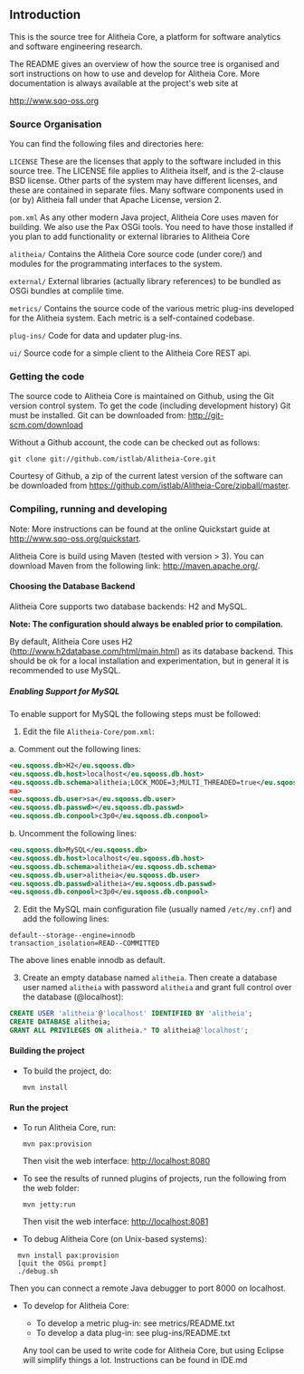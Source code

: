 ## Introduction


This is the source tree for Alitheia Core, a platform for
software analytics and software engineering research.

The README gives an overview of how the source tree is organised and sort
instructions on how to use and develop for Alitheia Core. More documentation
is always available at the project's web site at

http://www.sqo-oss.org


### Source Organisation

You can find the following files and directories here:

`LICENSE`
    These are the licenses that apply to the software included in this
    source tree. The LICENSE file applies to Alitheia itself, and is the
    2-clause BSD license. Other parts of the system may have different
    licenses, and these are contained in separate files. Many software
    components used in (or by) Alitheia fall under that Apache License,
    version 2.

`pom.xml`
    As any other modern Java project, Alitheia Core uses maven for building.
    We also use the Pax OSGi tools. You need to have those installed if
    you plan to add functionality or external libraries to Alitheia Core

`alitheia/`
    Contains the Alitheia Core source code (under core/) and modules for the
    programmating interfaces to the system.

`external/`
    External libraries (actually library references) to be bundled as OSGi
    bundles at complile time.

`metrics/`
    Contains the source code of the various metric plug-ins developed for the
    Alitheia system. Each metric is a self-contained codebase.

`plug-ins/`
    Code for data and updater plug-ins.

`ui/`
    Source code for a simple client to the Alitheia Core REST api.

### Getting the code

The source code to Alitheia Core is maintained on Github, using the Git
version control system. To get the code (including development history)
Git must be installed. Git can be downloaded from: http://git-scm.com/download

Without a Github account, the code can be checked out as follows:

`git clone git://github.com/istlab/Alitheia-Core.git`

Courtesy of Github, a zip of the current latest version of the software
can be downloaded from https://github.com/istlab/Alitheia-Core/zipball/master.

### Compiling, running and developing
Note: More instructions can be found at the online Quickstart guide at http://www.sqo-oss.org/quickstart.

Alitheia Core is build using Maven (tested with version > 3). You can download
Maven from the following link: http://maven.apache.org/.

#### Choosing the Database Backend

Alitheia Core supports two database backends: H2 and MySQL.

 **Note: The configuration should always be enabled prior to compilation.**

By default, Alitheia Core uses H2 (http://www.h2database.com/html/main.html) as
its database backend. This should be ok for a local installation and experimentation, but in general it is recommended to use MySQL.

##### Enabling Support for MySQL

To enable support for MySQL the following steps must be followed:

 1. Edit the file `Alitheia­‐Core/pom.xml`:

  a. Comment out the following lines:
```xml
<eu.sqooss.db>H2</eu.sqooss.db>
<eu.sqooss.db.host>localhost</eu.sqooss.db.host>
<eu.sqooss.db.schema>alitheia;LOCK_MODE=3;MULTI_THREADED=true</eu.sqooss.db.sche
ma>
<eu.sqooss.db.user>sa</eu.sqooss.db.user>
<eu.sqooss.db.passwd></eu.sqooss.db.passwd>
<eu.sqooss.db.conpool>c3p0</eu.sqooss.db.conpool>
```
  b. Uncomment the following lines:
```xml
<eu.sqooss.db>MySQL</eu.sqooss.db>
<eu.sqooss.db.host>localhost</eu.sqooss.db.host>
<eu.sqooss.db.schema>alitheia</eu.sqooss.db.schema>
<eu.sqooss.db.user>alitheia</eu.sqooss.db.user>
<eu.sqooss.db.passwd>alitheia</eu.sqooss.db.passwd>
<eu.sqooss.db.conpool>c3p0</eu.sqooss.db.conpool>
```
 2. Edit the MySQL main configuration file (usually named `/etc/my.cnf`) and add the
  following lines:
```
default-­‐storage-­‐engine=innodb
transaction_isolation=READ-­‐COMMITTED
```
The above lines enable innodb as default.

 3. Create an empty database named `alitheia`. Then create a database user named
  `alitheia` with password `alitheia` and grant full control over the database
(@localhost):
```sql
CREATE USER 'alitheia'@'localhost' IDENTIFIED BY 'alitheia';
CREATE DATABASE alitheia;
GRANT ALL PRIVILEGES ON alitheia.* TO alitheia@'localhost';
```

#### Building the project

* To build the project, do:

  `mvn install`

#### Run the project

* To run Alitheia Core, run:

  `mvn pax:provision`

  Then visit the web interface: [http://localhost:8080](http://localhost:8080)

* To see the results of runned plugins of projects, run the following from the web folder:

  ```mvn jetty:run```

  Then visit the web interface: [http://localhost:8081](http://localhost:8081)

* To debug Alitheia Core (on Unix-based systems):
```
  mvn install pax:provision
  [quit the OSGi prompt]
  ./debug.sh
```
  Then you can connect a remote Java debugger to port 8000 on localhost.

* To develop for Alitheia Core:

  * To develop a metric plug-in: see metrics/README.txt
  * To develop a data plug-in: see plug-ins/README.txt

  Any tool can be used to write code for Alitheia Core, but using Eclipse will
  simplify things a lot. Instructions can be found in IDE.md


